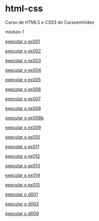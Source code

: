 # html-css
 Curso de HTML5 e CSS3 do CursoemVideo


<p>módulo-1</p>
<a href="https://shydersonalves.github.io/html-css/modulo1/ex001/index.html" target="_blank" type="external">executar o ex001</a>

<a href="https://shydersonalves.github.io/html-css/modulo1/ex002/index.html" target="_blank" type="external">executar o ex002</a>

<a href="https://shydersonalves.github.io/html-css/modulo1/ex003/index.html" target="_blank" 
type="external">executar o ex003</a>

<a href="https://shydersonalves.github.io/html-css/modulo1/ex004/index.html" target="_blank" type="external">executar o ex004</a>

<a href="https://shydersonalves.github.io/html-css/modulo1/ex005/index.html" target="_blank" type="external">executar o ex005</a>

<a href="https://shydersonalves.github.io/html-css/modulo1/ex006/index.html" target="_blank" type="external">executar o ex006</a>

<a href="https://shydersonalves.github.io/html-css/modulo1/ex007/index.html" target="_blank" type="external">executar o ex007</a>

<a href="https://shydersonalves.github.io/html-css/modulo1/ex008/index.html" target="_blank" type="external">executar o ex008</a>

<a href="https://shydersonalves.github.io/html-css/modulo1/ex008b/index.html" target="_blank" type="external">executar o ex008b</a>

<a href="https://shydersonalves.github.io/html-css/modulo1/ex009/index.html" target="_blank" type="external">executar o ex009</a>

<a href="https://shydersonalves.github.io/html-css/modulo1/ex010/index.html" target="_blank" type="external">executar o ex010</a>

<a href="https://shydersonalves.github.io/html-css/modulo1/ex011/index.html" target="_blank" type="external">executar o ex011</a>

<a href="https://shydersonalves.github.io/html-css/modulo1/ex012/index.html" target="_blank" type="external">executar o ex012</a>

<a href="https://shydersonalves.github.io/html-css/modulo1/ex013/index.html" target="_blank" type="external">executar o ex013</a>

<a href="https://shydersonalves.github.io/html-css/modulo1/ex014/index.html" target="_blank" type="external">executar o ex014</a>

<a href="https://shydersonalves.github.io/html-css/modulo1/ex015/index.html" target="_blank" type="external">executar o ex015</a>

<a href="https://shydersonalves.github.io/html-css/modulo1/d001/index.html" target="_blank" type="external">executar o d001</a>

<a href="https://shydersonalves.github.io/html-css/modulo1/d002/index.html" target="_blank" type="external">executar o d002</a>

<a href="https://shydersonalves.github.io/html-css/modulo1/d009/index.html" target="_blank" type="external">executar o d009</a>